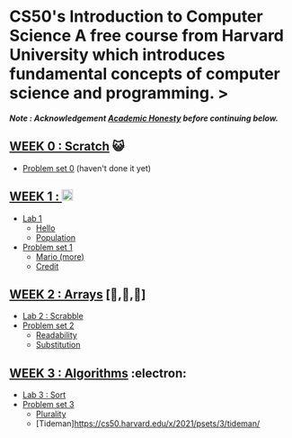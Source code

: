 # CS50's Introduction to Computer Science A free course from Harvard University which introduces fundamental concepts of computer science  and programming. >

***Note : Acknowledgement [Academic Honesty](https://cs50.harvard.edu/x/2021/honesty/#academic-honesty) before continuing below.*** 

## [WEEK 0 : Scratch](https://cs50.harvard.edu/x/2021/weeks/0/) :smiley_cat: 
  - [Problem set 0](https://cs50.harvard.edu/x/2021/psets/0/) (haven't done it yet) 
  
## [WEEK 1 : ](https://cs50.harvard.edu/x/2021/weeks/1/) <img src="https://uxwing.com/wp-content/themes/uxwing/download/10-brands-and-social-media/c-program.png" width="20"> 
  - [Lab 1](https://cs50.harvard.edu/x/2021/labs/1/) 
    - [Hello](https://cs50.harvard.edu/x/2021/labs/1/hello/) 
    - [Population](https://cs50.harvard.edu/x/2021/labs/1/population/) 
  - [Problem set 1](https://cs50.harvard.edu/x/2021/psets/1/) 
    - [Mario (more)](https://cs50.harvard.edu/x/2021/psets/1/mario/more/) 
    - [Credit](https://cs50.harvard.edu/x/2021/psets/1/credit/) 
    
## [WEEK 2 : Arrays](https://cs50.harvard.edu/x/2021/weeks/2/) [:space_invader:,:ghost:,:japanese_goblin:] 
  - [Lab 2 : Scrabble](https://cs50.harvard.edu/x/2021/labs/2/) 
  - [Problem set 2](https://cs50.harvard.edu/x/2021/psets/2/) 
    - [Readability](https://cs50.harvard.edu/x/2021/psets/2/readability/) 
    - [Substitution](https://cs50.harvard.edu/x/2021/psets/2/substitution/#substitution) 
    
## [WEEK 3 : Algorithms](https://cs50.harvard.edu/x/2021/weeks/3/) :electron: 
  - [Lab 3 : Sort](https://cs50.harvard.edu/x/2021/labs/3/) 
  - [Problem set 3](https://cs50.harvard.edu/x/2021/psets/3/) 
    - [Plurality](https://cs50.harvard.edu/x/2021/psets/3/plurality/) 
    - [Tideman]https://cs50.harvard.edu/x/2021/psets/3/tideman/

